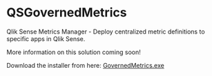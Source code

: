 # QSGovernedMetrics
Qlik Sense Metrics Manager - Deploy centralized metric definitions to specific apps in Qlik Sense.

More information on this solution coming soon!

Download the installer from here: [GovernedMetrics.exe](https://github.com/eapowertools/QSGovernedMetrics/releases/download/RC5/GovernedMetricsService.exe)

